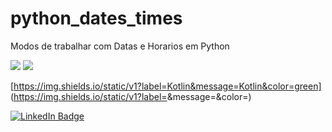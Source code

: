# python_dates_times
Modos de trabalhar com Datas e Horarios em Python

[](https://img.shields.io/badge/Code-Angular-informational?style=flat&logo=angular&logoColor=white&color=4AB197)
![](https://img.shields.io/badge/Code-Ionic-informational?style=flat&logo=ionic&logoColor=white&color=4AB197)
![](https://img.shields.io/badge/Code-React-informational?style=flat&logo=react&logoColor=white&color=4AB197)

[https://img.shields.io/static/v1?label=Kotlin&message=Kotlin&color=green]
(https://img.shields.io/static/v1?label=<Kotlin>&message=<Kotlin>&color=<brightgreen>)

[![LinkedIn Badge](https://img.shields.io/badge/LinkedIn-Profile-informational?style=flat&logo=linkedin&logoColor=white&color=0D76A8)](https://www.linkedin.com/in/rafawainer/)
